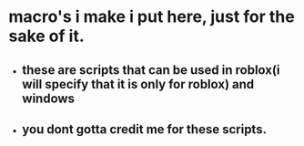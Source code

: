 # macro's i make i put here, just for the sake of it.

- ## these are scripts that can be used in roblox(i will specify that it is only for roblox) and windows
- ## you dont gotta credit me for these scripts.
